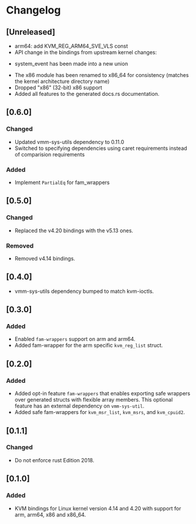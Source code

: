 # Changelog
## [Unreleased]

- arm64: add KVM_REG_ARM64_SVE_VLS const
- API change in the bindings from upstream kernel changes:
* system_event has been made into a new union
- The x86 module has been renamed to x86_64 for consistency (matches the kernel
  architecture directory name)
- Dropped "x86" (32-bit) x86 support
- Added all features to the generated docs.rs documentation.

## [0.6.0]

### Changed

- Updated vmm-sys-utils dependency to 0.11.0
- Switched to specifying dependencies using caret requirements
  instead of comparision requirements

### Added

- Implement `PartialEq` for fam\_wrappers 

## [0.5.0]

### Changed

- Replaced the v4.20 bindings with the v5.13 ones.

### Removed

- Removed v4.14 bindings.

## [0.4.0]

- vmm-sys-utils dependency bumped to match kvm-ioctls.

## [0.3.0]

### Added

- Enabled `fam-wrappers` support on arm and arm64.
- Added fam-wrapper for the arm specific `kvm_reg_list` struct.

## [0.2.0]

### Added

- Added opt-in feature `fam-wrappers` that enables exporting
  safe wrappers over generated structs with flexible array
  members. This optional feature has an external dependency
  on `vmm-sys-util`.
- Added safe fam-wrappers for `kvm_msr_list`, `kvm_msrs`,
  and `kvm_cpuid2`.

## [0.1.1]

### Changed

- Do not enforce rust Edition 2018.

## [0.1.0]

### Added

- KVM bindings for Linux kernel version 4.14 and 4.20 with
  support for arm, arm64, x86 and x86_64.
